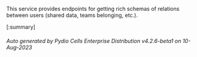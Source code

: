 






This service provides endpoints for getting rich schemas of relations between users (shared data, teams belonging, etc.).

[:summary]

###### Auto generated by Pydio Cells Enterprise Distribution v4.2.6-beta1 on 10-Aug-2023
